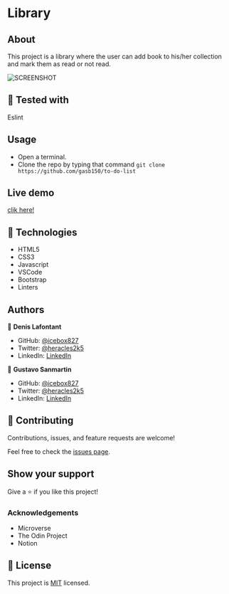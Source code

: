 # Library

## About

This project is a library where the user can add book to his/her collection and mark them as read or not read.

![SCREENSHOT](app_screeshot.png)


## 🔨 Tested with
Eslint

## Usage

- Open a terminal.
- Clone the repo by typing that command `git clone https://github.com/gasb150/to-do-list`  

## Live demo
[clik here!](https://icebox827.github.io/library/.)

## 🔨 Technologies

- HTML5
- CSS3
- Javascript
- VSCode
- Bootstrap
- Linters

## Authors

👤 **Denis Lafontant**

- GitHub: [@icebox827](https://github.com/icebox827)
- Twitter: [@heracles2k5](https://twitter.com/@heracles2k5)
- LinkedIn: [LinkedIn](https://www.linkedin.com/in/denis-lafontant/)

👤 **Gustavo Sanmartin**

- GitHub: [@icebox827](https://github.com/gasb150)
- Twitter: [@heracles2k5](https://twitter.com/7aves)
- LinkedIn: [LinkedIn](https://www.linkedin.com/in/gustavsanmartin/)

## 🤝 Contributing

Contributions, issues, and feature requests are welcome!

Feel free to check the [issues page](https://github.com/gasb150/to-do-list/issues).

## Show your support

Give a ⭐️ if you like this project!

### Acknowledgements

- Microverse
- The Odin Project
- Notion

## 📝 License

This project is [MIT](./LICENSE) licensed.
